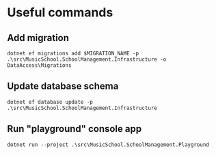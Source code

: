 # Useful commands

## Add migration

```
dotnet ef migrations add $MIGRATION_NAME -p .\src\MusicSchool.SchoolManagement.Infrastructure -o DataAccess\Migrations
```

## Update database schema

```
dotnet ef database update -p .\src\MusicSchool.SchoolManagement.Infrastructure
```

## Run "playground" console app

```
dotnet run --project .\src\MusicSchool.SchoolManagement.Playground
```
